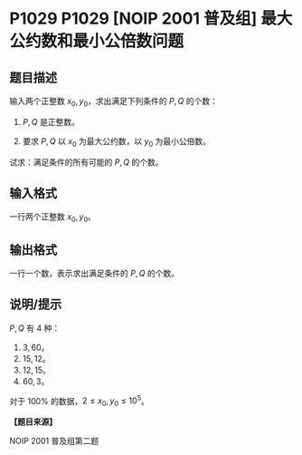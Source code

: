 # P1029 P1029 [NOIP 2001 普及组] 最大公约数和最小公倍数问题

## 题目描述

输入两个正整数 $x_0, y_0$，求出满足下列条件的 $P, Q$ 的个数：

1. $P,Q$ 是正整数。

2. 要求 $P, Q$ 以 $x_0$ 为最大公约数，以 $y_0$ 为最小公倍数。

试求：满足条件的所有可能的 $P, Q$ 的个数。

## 输入格式

一行两个正整数 $x_0, y_0$。

## 输出格式

一行一个数，表示求出满足条件的 $P, Q$ 的个数。

## 说明/提示

$P,Q$ 有 $4$ 种：

1. $3, 60$。
2. $15, 12$。
3. $12, 15$。
4. $60, 3$。

对于 $100\%$ 的数据，$2 \le x_0, y_0 \le {10}^5$。

**【题目来源】**

NOIP 2001 普及组第二题
